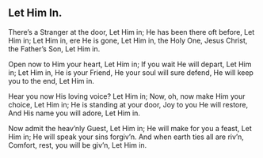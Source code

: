 ## Let Him In.

There’s a Stranger at the door,
Let Him in;
He has been there oft before,
Let Him in;
Let Him in, ere He is gone,
Let Him in, the Holy One,
Jesus Christ, the Father’s Son,
Let Him in.

Open now to Him your heart,
Let Him in;
If you wait He will depart,
Let Him in;
Let Him in, He is your Friend,
He your soul will sure defend,
He will keep you to the end,
Let Him in.

Hear you now His loving voice?
Let Him in;
Now, oh, now make Him your choice,
Let Him in;
He is standing at your door,
Joy to you He will restore,
And His name you will adore,
Let Him in.

Now admit the heav’nly Guest,
Let Him in;
He will make for you a feast,
Let Him in;
He will speak your sins forgiv’n.
And when earth ties all are riv’n,
Comfort, rest, you will be giv’n,
Let Him in.